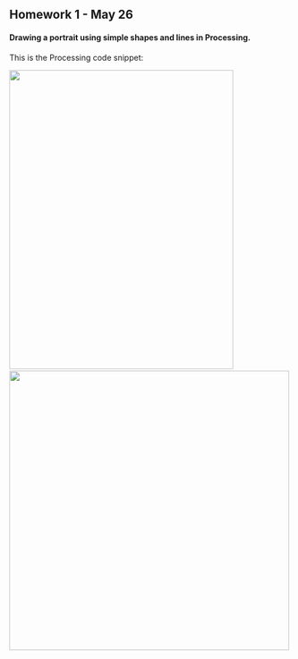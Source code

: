 ## Homework 1 - May 26

#### Drawing a portrait using simple shapes and lines in Processing. 

This is the Processing code snippet:

<img src="https://github.com/ronit-singh/Intro_to_IM/blob/main/May%2026/CodeSnippet.jpg" width="400" height="535">&nbsp;&nbsp;&nbsp;&nbsp;<img src="https://github.com/ronit-singh/Intro_to_IM/blob/main/May%2026/Screenshot.jpg" width="500">
